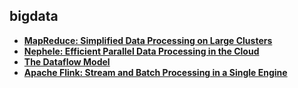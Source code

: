 ## bigdata

- **[MapReduce: Simplified Data Processing on Large Clusters][mapreduce]**
- **[Nephele: Efficient Parallel Data Processing in the Cloud][nephele]**
- **[The Dataflow Model][dataflow-model]**
- **[Apache Flink: Stream and Batch Processing in a Single Engine][flink]**

[dataflow-model]: dataflow-model.md
[mapreduce]: mapreduce.md
[nephele]: nephele.md
[flink]: flink.md